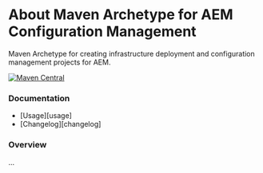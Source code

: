 About Maven Archetype for AEM Configuration Management
======================================================

Maven Archetype for creating infrastructure deployment and configuration management projects for AEM.

[![Maven Central](https://maven-badges.herokuapp.com/maven-central/io.wcm.maven.archetypes/io.wcm.maven.archetypes.aem-confmgmt/badge.svg)](https://maven-badges.herokuapp.com/maven-central/io.wcm.maven.archetypes/io.wcm.maven.archetypes.aem-confmgmt)


### Documentation

* [Usage][usage]
* [Changelog][changelog]


### Overview

...
